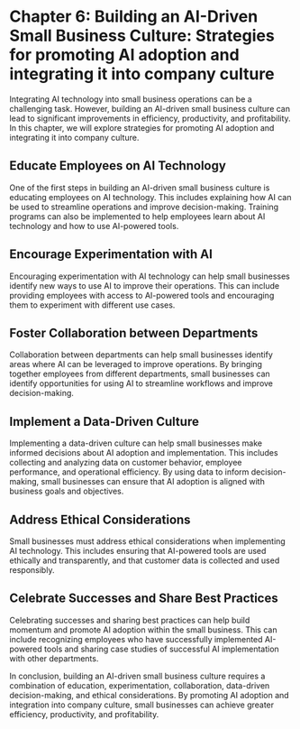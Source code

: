 Chapter 6: Building an AI-Driven Small Business Culture: Strategies for promoting AI adoption and integrating it into company culture
=====================================================================================================================================

Integrating AI technology into small business operations can be a challenging task. However, building an AI-driven small business culture can lead to significant improvements in efficiency, productivity, and profitability. In this chapter, we will explore strategies for promoting AI adoption and integrating it into company culture.

Educate Employees on AI Technology
----------------------------------

One of the first steps in building an AI-driven small business culture is educating employees on AI technology. This includes explaining how AI can be used to streamline operations and improve decision-making. Training programs can also be implemented to help employees learn about AI technology and how to use AI-powered tools.

Encourage Experimentation with AI
---------------------------------

Encouraging experimentation with AI technology can help small businesses identify new ways to use AI to improve their operations. This can include providing employees with access to AI-powered tools and encouraging them to experiment with different use cases.

Foster Collaboration between Departments
----------------------------------------

Collaboration between departments can help small businesses identify areas where AI can be leveraged to improve operations. By bringing together employees from different departments, small businesses can identify opportunities for using AI to streamline workflows and improve decision-making.

Implement a Data-Driven Culture
-------------------------------

Implementing a data-driven culture can help small businesses make informed decisions about AI adoption and implementation. This includes collecting and analyzing data on customer behavior, employee performance, and operational efficiency. By using data to inform decision-making, small businesses can ensure that AI adoption is aligned with business goals and objectives.

Address Ethical Considerations
------------------------------

Small businesses must address ethical considerations when implementing AI technology. This includes ensuring that AI-powered tools are used ethically and transparently, and that customer data is collected and used responsibly.

Celebrate Successes and Share Best Practices
--------------------------------------------

Celebrating successes and sharing best practices can help build momentum and promote AI adoption within the small business. This can include recognizing employees who have successfully implemented AI-powered tools and sharing case studies of successful AI implementation with other departments.

In conclusion, building an AI-driven small business culture requires a combination of education, experimentation, collaboration, data-driven decision-making, and ethical considerations. By promoting AI adoption and integration into company culture, small businesses can achieve greater efficiency, productivity, and profitability.
